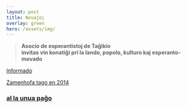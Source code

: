 ```yaml
---
layout: post
title: Novaĵoj
overlay: green
hero: /assets/img/
---
```


> **Asocio de esperantistoj de Taĝikio  
> invitas vin konatiĝi pri la lando, popolo, kulturo kaj
> esperanto-movado**


[Informado](informado/teksto.htm)

[Zamenhofa tago en 2014](zamtago2014/zamteksto.htm)

### [al la unua paĝo](index.htm)
